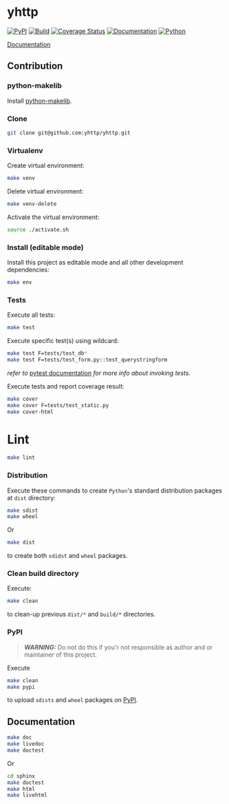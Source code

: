 # yhttp

[![PyPI](http://img.shields.io/pypi/v/yhttp.svg)](https://pypi.python.org/pypi/yhttp)
[![Build](https://github.com/yhttp/yhttp/actions/workflows/build.yml/badge.svg)](https://github.com/yhttp/yhttp/actions/workflows/build.yml)
[![Coverage Status](https://coveralls.io/repos/github/yhttp/yhttp/badge.svg?branch=master)](https://coveralls.io/github/yhttp/yhttp?branch=master)
[![Documentation](https://img.shields.io/badge/Documentation-almost%20done!-blue)](https://yhttp.github.io/yhttp)
[![Python](https://img.shields.io/badge/Python-%3E%3D3.10-blue)](https://python.org)

[Documentation](https://yhttp.github.io/yhttp)

## Contribution

### python-makelib
Install [python-makelib](https://github.com/pylover/python-makelib).

### Clone 
```bash
git clone git@github.com:yhttp/yhttp.git
```

### Virtualenv

Create virtual environment:
```bash
make venv
```

Delete virtual environment:
```bash
make venv-delete
```

Activate the virtual environment:
```bash
source ./activate.sh
```


### Install (editable mode)
Install this project as editable mode and all other development dependencies:
```bash
make env
```


### Tests
Execute all tests:
```bash
make test
```

Execute specific test(s) using wildcard:
```bash
make test F=tests/test_db*
make test F=tests/test_form.py::test_querystringform
```

*refer to* [pytest documentation](https://docs.pytest.org/en/7.1.x/how-to/usage.html#how-to-invoke-pytest)
*for more info about invoking tests.*

Execute tests and report coverage result:
```bash
make cover
make cover F=tests/test_static.py
make cover-html
```


# Lint
```bash
make lint
```


### Distribution
Execute these commands to create `Python`'s standard distribution packages
at `dist` directory:
```bash
make sdist
make wheel
```

Or 
```bash
make dist
```
to create both `sdidst` and `wheel` packages.


### Clean build directory
Execute: 
```bash
make clean
```
to clean-up previous `dist/*` and `build/*` directories.


### PyPI

> **_WARNING:_** Do not do this if you'r not responsible as author and 
> or maintainer of this project.

Execute
```bash
make clean
make pypi
```
to upload `sdists` and `wheel` packages on [PyPI](https://pypi.org).


## Documentation

```bash
make doc
make livedoc
make doctest
```

Or 

```bash
cd sphinx
make doctest
make html
make livehtml
```
